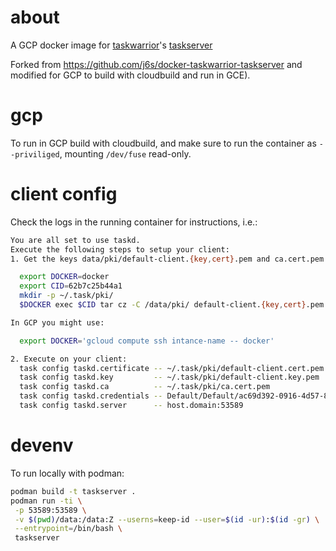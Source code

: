 

# about
A GCP docker image for [taskwarrior](https://github.com/GothenburgBitFactory/taskwarrior)'s [taskserver](https://github.com/GothenburgBitFactory/taskserver)

Forked from https://github.com/j6s/docker-taskwarrior-taskserver
and modified for GCP to build with cloudbuild and run in GCE).

# gcp
To run in GCP build with cloudbuild, and make sure to run the container as `--priviliged`, mounting `/dev/fuse` read-only.

# client config
Check the logs in the running container for instructions, i.e.:
```bash
You are all set to use taskd.
Execute the following steps to setup your client:
1. Get the keys data/pki/default-client.{key,cert}.pem and ca.cert.pem

  export DOCKER=docker
  export CID=62b7c25b44a1
  mkdir -p ~/.task/pki/
  $DOCKER exec $CID tar cz -C /data/pki/ default-client.{key,cert}.pem ca.cert.pem | tar xzv -C ~/.task/pki/

In GCP you might use:

  export DOCKER='gcloud compute ssh intance-name -- docker' 

2. Execute on your client:
  task config taskd.certificate -- ~/.task/pki/default-client.cert.pem
  task config taskd.key         -- ~/.task/pki/default-client.key.pem
  task config taskd.ca          -- ~/.task/pki/ca.cert.pem
  task config taskd.credentials -- Default/Default/ac69d392-0916-4d57-8b06-fcecd6255ebb
  task config taskd.server      -- host.domain:53589

```

# devenv

To run locally with podman:

```bash
podman build -t taskserver .
podman run -ti \
 -p 53589:53589 \
 -v $(pwd)/data:/data:Z --userns=keep-id --user=$(id -ur):$(id -gr) \
 --entrypoint=/bin/bash \
 taskserver
```
